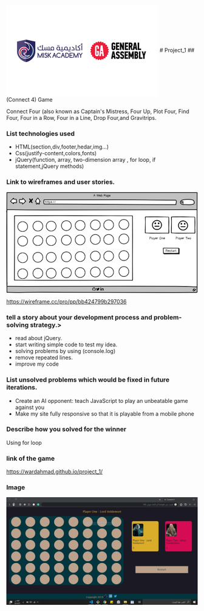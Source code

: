 <img align="center" src="imgs/logo-aa-2.png">
# Project_1
## (Connect 4) Game

Connect Four (also known as Captain's Mistress, Four Up, Plot Four, Find Four, Four in a Row, Four in a Line, Drop Four,and Gravitrips.

### List technologies used
* HTML(section,div,footer,hedar,img...)
* Css(justify-content,colors,fonts)
* jQuery(function, array, two-dimension array , for loop, if statement,jQuery methods)


### Link to wireframes and user stories.

<img align="center" src="imgs/Wireframe.png">

https://wireframe.cc/pro/pp/bb424799b297036

### tell a story about your development process and problem-solving strategy.>
* read about jQuery.
* start writing simple code to test my idea.
* solving problems by using (console.log)
* remove repeated lines.
* improve my code 

### List unsolved problems which would be fixed in future iterations.
* Create an AI opponent: teach JavaScript to play an unbeatable game against you
* Make my site fully responsive so that it is playable from a mobile phone


### Describe how you solved for the winner
Using for loop 

### link of the game
https://wardahmad.github.io/project_1/

### Image 
<img align="center" src="imgs/screenshot.JPG">



